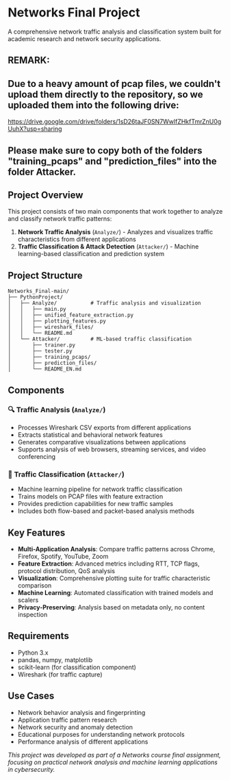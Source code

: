 # Networks Final Project

A comprehensive network traffic analysis and classification system built for academic research and network security applications.
## REMARK:
## Due to a heavy amount of pcap files, we couldn't upload them directly to the repository, so we uploaded them into the following drive:
https://drive.google.com/drive/folders/1sD26taJF0SN7WwlfZHkfTmrZnU0gUuhX?usp=sharing
## Please make sure to copy both of the folders "training_pcaps" and "prediction_files" into the folder Attacker. 

## Project Overview

This project consists of two main components that work together to analyze and classify network traffic patterns:

1. **Network Traffic Analysis** (`Analyze/`) - Analyzes and visualizes traffic characteristics from different applications
2. **Traffic Classification & Attack Detection** (`Attacker/`) - Machine learning-based classification and prediction system

## Project Structure

```
Networks_Final-main/
├── PythonProject/
│   ├── Analyze/           # Traffic analysis and visualization
│   │   ├── main.py
│   │   ├── unified_feature_extraction.py
│   │   ├── plotting_features.py
│   │   ├── wireshark_files/
│   │   └── README.md
│   └── Attacker/          # ML-based traffic classification
│       ├── trainer.py
│       ├── tester.py
│       ├── training_pcaps/
│       ├── prediction_files/
│       └── README_EN.md

```

## Components

### 🔍 Traffic Analysis (`Analyze/`)
- Processes Wireshark CSV exports from different applications
- Extracts statistical and behavioral network features
- Generates comparative visualizations between applications
- Supports analysis of web browsers, streaming services, and video conferencing

### 🤖 Traffic Classification (`Attacker/`)
- Machine learning pipeline for network traffic classification
- Trains models on PCAP files with feature extraction
- Provides prediction capabilities for new traffic samples
- Includes both flow-based and packet-based analysis methods

## Key Features

- **Multi-Application Analysis**: Compare traffic patterns across Chrome, Firefox, Spotify, YouTube, Zoom
- **Feature Extraction**: Advanced metrics including RTT, TCP flags, protocol distribution, QoS analysis
- **Visualization**: Comprehensive plotting suite for traffic characteristic comparison
- **Machine Learning**: Automated classification with trained models and scalers
- **Privacy-Preserving**: Analysis based on metadata only, no content inspection

## Requirements

- Python 3.x
- pandas, numpy, matplotlib
- scikit-learn (for classification component)
- Wireshark (for traffic capture)

## Use Cases

- Network behavior analysis and fingerprinting
- Application traffic pattern research
- Network security and anomaly detection
- Educational purposes for understanding network protocols
- Performance analysis of different applications



*This project was developed as part of a Networks course final assignment, focusing on practical network analysis and machine learning applications in cybersecurity.* 
